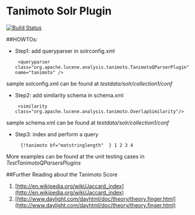 # Tanimoto Solr Plugin 

[![Build Status](https://travis-ci.org/NCBI-Hackathons/solr-tanimoto.svg)](https://travis-ci.org/NCBI-Hackathons/solr-tanimoto)


##HOWTOs: 
 
 * Step1: add queryparser in solrconfig.xml
 
        <queryparser class="org.apache.lucene.analysis.tanimoto.TanimotoQParserPlugin" name="tanimoto" />
 
 sample solconfig.xml can be found at *testdata/solr/collection1/conf*
 
 * Step2: add similarity schema in schema.xml
  
        <similarity class="org.apache.lucene.analysis.tanimoto.OverlapSimilarity"/>
        
 sample schema.xml can be found at *testdata/solr/collection1/conf*
 
 * Step3: index and perform a query
 
         {!tanimoto bf="matstringlength"  } 1 2 3 4
         
 More examples can be found at the unit testing cases in *TestTanimotoQParsersPlugins*

##Further Reading about the Tanimoto Score
 
1. [http://en.wikipedia.org/wiki/Jaccard_index](http://en.wikipedia.org/wiki/Jaccard_index)
2. [http://www.daylight.com/dayhtml/doc/theory/theory.finger.html](http://www.daylight.com/dayhtml/doc/theory/theory.finger.html)
 